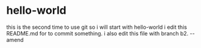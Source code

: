 # hello-world
this is the second time to use git so i will start with hello-world
i edit this README.md for to commit something.
i also edit this file with branch b2. --amend 
